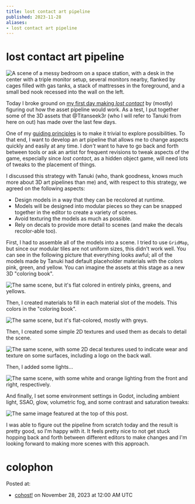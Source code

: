 ```yaml
---
title: lost contact art pipeline
published: 2023-11-28
aliases:
- lost contact art pipeline
---
```


# lost contact art pipeline

![A scene of a messy bedroom on a space station, with a desk in the center with a triple monitor setup, several monitors nearby, flanked by cages filled with gas tanks, a stack of mattresses in the foreground, and a small bed nook recessed into the wall on the left.](20231128_lost-contact-art-pipeline-scene.png)

Today I broke ground on [my first day making _lost contact_](https://vods.exodrifter.space/2023/11/27/1508) by (mostly) figuring out how the asset pipeline would work. As a test, I put together some of the 3D assets that @Titanseek3r (who I will refer to Tanuki from here on out) has made over the last few days.

One of my [guiding principles](20231014_guiding-principles.md) is to make it trivial to explore possibilities. To that end, I want to develop an art pipeline that allows me to change aspects quickly and easily at any time. I _don't_ want to have to go back and forth between tools or ask an artist for frequent revisions to tweak aspects of the game, especially since _lost contact_, as a hidden object game, will need lots of tweaks to the placement of things.

I discussed this strategy with Tanuki (who, thank goodness, knows much more about 3D art pipelines than me) and, with respect to this strategy, we agreed on the following aspects:

- Design models in a way that they can be recolored at runtime.
- Models will be designed into modular pieces so they can be snapped together in the editor to create a variety of scenes.
- Avoid texturing the models as much as possible.
- Rely on decals to provide more detail to scenes (and make the decals recolor-able too).

First, I had to assemble all of the models into a scene. I tried to use `GridMap`, but since our modular tiles are not uniform sizes, this didn't work well. You can see in the following picture that everything looks awful; all of the models made by Tanuki had default placeholder materials with the colors pink, green, and yellow. You can imagine the assets at this stage as a new 3D "coloring book".

![The same scene, but it's flat colored in entirely pinks, greens, and yellows.](20231128_lost-contact-art-pipeline-import.png)

Then, I created materials to fill in each material slot of the models. This colors in the "coloring book".

![The same scene, but it's flat-colored, mostly with greys.](20231128_lost-contact-art-pipeline-color.png)

Then, I created some simple 2D textures and used them as decals to detail the scene.

![The same scene, with some 2D decal textures used to indicate wear and texture on some surfaces, including a logo on the back wall.](20231128_lost-contact-art-pipeline-decal.png)

Then, I added some lights...

![The same scene, with some white and orange lighting from the front and right, respectively.](20231128_lost-contact-art-pipeline-light.png)

And finally, I set some environment settings in Godot, including ambient light, SSAO, glow, volumetric fog, and some contrast and saturation tweaks:

![The same image featured at the top of this post.](20231128_lost-contact-art-pipeline-scene.png)

I was able to figure out the pipeline from scratch today and the result is pretty good, so I'm happy with it. It feels pretty nice to not get stuck hopping back and forth between different editors to make changes and I'm looking forward to making more scenes with this approach.

# colophon

Posted at:
- [cohost!](https://cohost.org/exodrifter/post/3682828-lost-contact-art-pip) on November 28, 2023 at 12:00 AM UTC